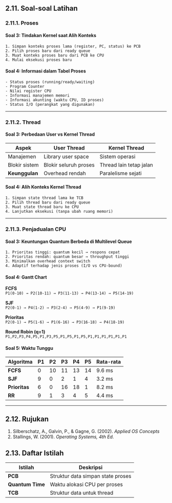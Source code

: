 ## 2.11. Soal-soal Latihan

### 2.11.1. Proses

#### Soal 3: Tindakan Kernel saat Alih Konteks
```plaintext
1. Simpan konteks proses lama (register, PC, status) ke PCB
2. Pilih proses baru dari ready queue
3. Muat konteks proses baru dari PCB ke CPU
4. Mulai eksekusi proses baru
```

#### Soal 4: Informasi dalam Tabel Proses
```plaintext
- Status proses (running/ready/waiting)
- Program Counter
- Nilai register CPU
- Informasi manajemen memori
- Informasi akunting (waktu CPU, ID proses)
- Status I/O (perangkat yang digunakan)
```

---

### 2.11.2. Thread

#### Soal 3: Perbedaan User vs Kernel Thread
| **Aspek**       | **User Thread**                | **Kernel Thread**              |
|-----------------|--------------------------------|--------------------------------|
| Manajemen       | Library user space             | Sistem operasi                 |
| Blokir sistem   | Blokir seluruh proses          | Thread lain tetap jalan        |
| **Keunggulan**  | Overhead rendah                | Paralelisme sejati            |

#### Soal 4: Alih Konteks Kernel Thread
```plaintext
1. Simpan state thread lama ke TCB
2. Pilih thread baru dari ready queue  
3. Muat state thread baru ke CPU
4. Lanjutkan eksekusi (tanpa ubah ruang memori)
```

---

### 2.11.3. Penjadualan CPU

#### Soal 3: Keuntungan Quantum Berbeda di Multilevel Queue
```plaintext
1. Prioritas tinggi: quantum kecil → respons cepat
2. Prioritas rendah: quantum besar → throughput tinggi
3. Minimalkan overhead context switch
4. Adaptif terhadap jenis proses (I/O vs CPU-bound)
```

#### Soal 4: Gantt Chart
**FCFS**  
`P1(0-10) → P2(10-11) → P3(11-13) → P4(13-14) → P5(14-19)`

**SJF**  
`P2(0-1) → P4(1-2) → P3(2-4) → P5(4-9) → P1(9-19)`

**Prioritas**  
`P2(0-1) → P5(1-6) → P1(6-16) → P3(16-18) → P4(18-19)`

**Round Robin (q=1)**  
`P1,P2,P3,P4,P5,P1,P3,P5,P1,P5,P1,P5,P1,P1,P1,P1,P1,P1`

#### Soal 5: Waktu Tunggu
| Algoritma   | P1 | P2 | P3 | P4 | P5 | Rata-rata |
|-------------|----|----|----|----|----|----------|
| **FCFS**    | 0  | 10 | 11 | 13 | 14 | 9.6 ms   |
| **SJF**     | 9  | 0  | 2  | 1  | 4  | 3.2 ms   |
| **Prioritas**| 6  | 0  | 16 | 18 | 1  | 8.2 ms   |
| **RR**      | 9  | 1  | 3  | 4  | 5  | 4.4 ms   |

---

## 2.12. Rujukan
1. Silberschatz, A., Galvin, P., & Gagne, G. (2002). *Applied OS Concepts*
2. Stallings, W. (2001). *Operating Systems, 4th Ed.*

## 2.13. Daftar Istilah
| Istilah          | Deskripsi                          |
|------------------|------------------------------------|
| **PCB**          | Struktur data simpan state proses  |
| **Quantum Time** | Waktu alokasi CPU per proses       |
| **TCB**          | Struktur data untuk thread         |
